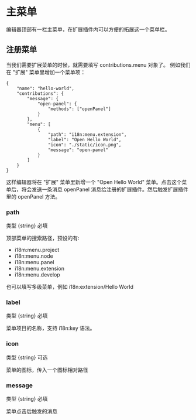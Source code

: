 # 主菜单

编辑器顶部有一栏主菜单，在扩展插件内可以方便的拓展这一个菜单栏。

## 注册菜单

当我们需要扩展菜单的时候，就需要填写 contributions.menu 对象了。
例如我们在 "扩展" 菜单里增加一个菜单项：

```json5
{
    "name": "hello-world",
    "contributions": {
        "message": {
            "open-panel": {
                "methods": ["openPanel"]
            }
        },
        "menu": [
            {
                "path": "i18n:menu.extension",
                "label": "Open Hello World",
                "icon": "./static/icon.png",
                "message": "open-panel"
            }
        ]
    }
}
```

这样编辑器将在 "扩展" 菜单里新增一个 "Open Hello World" 菜单。点击这个菜单后，将会发送一条消息 openPanel 消息给注册的扩展插件。然后触发扩展插件里的 openPanel 方法。

### path

类型 {string} 必填

顶部菜单的搜索路径，预设的有:

- i18m:menu.project
- i18n:menu.node
- i18n:menu.panel
- i18n:menu.extension
- i18n:menu.develop

也可以填写多级菜单，例如 i18n:extension/Hello World

### label

类型 {string} 必填

菜单项目的名称，支持 i18n:key 语法。

### icon

类型 {string} 可选

菜单的图标，传入一个图标相对路径

### message

类型 {string} 必填

菜单点击后触发的消息